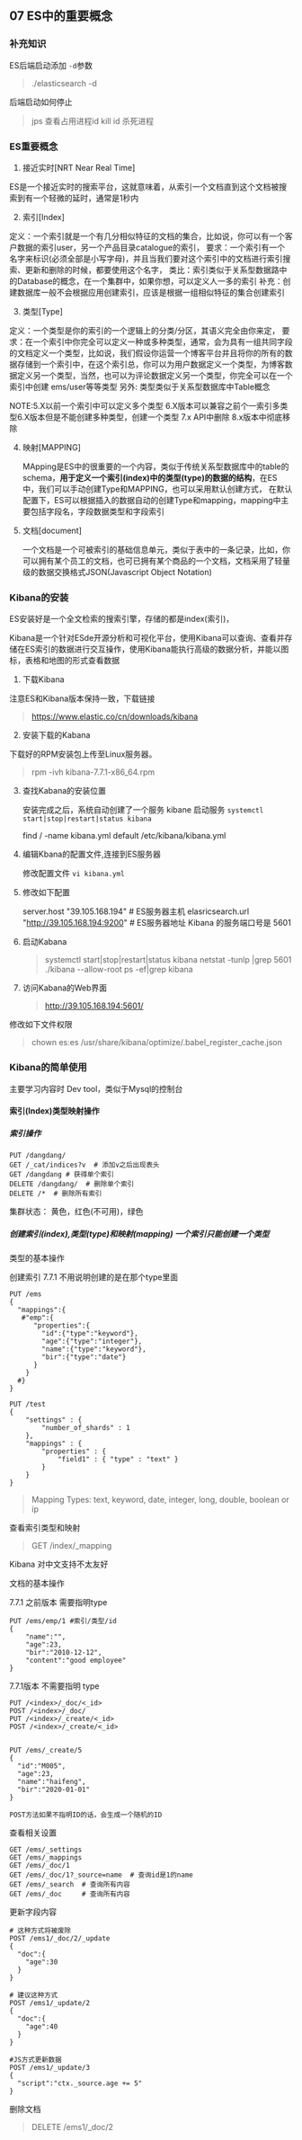 
## 07 ES中的重要概念

### 补充知识

ES后端启动添加 `-d`参数

> ./elasticsearch -d

后端启动如何停止

> jps 查看占用进程id
> kill id 杀死进程

### ES重要概念

1. 接近实时[NRT Near Real Time]

ES是一个接近实时的搜索平台，这就意味着，从索引一个文档直到这个文档被搜索到有一个轻微的延时，通常是1秒内

2. 索引[Index]

定义：一个索引就是一个有几分相似特征的文档的集合，比如说，你可以有一个客户数据的索引user，另一个产品目录catalogue的索引，
要求：一个索引有一个名字来标识(必须全部是小写字母)，并且当我们要对这个索引中的文档进行索引搜索、更新和删除的时候，都要使用这个名字，
类比：索引类似于关系型数据路中的Database的概念，在一个集群中，如果你想，可以定义人一多的索引
补充：创建数据库一般不会根据应用创建索引，应该是根据一组相似特征的集合创建索引

3. 类型[Type]

定义：一个类型是你的索引的一个逻辑上的分类/分区，其语义完全由你来定，
要求：在一个索引中你完全可以定义一种或多种类型，通常，会为具有一组共同字段的文档定义一个类型，比如说，我们假设你运营一个博客平台并且将你的所有的数据存储到一个索引中，在这个索引总，你可以为用户数据定义一个类型，为博客数据定义另一个类型，当然，也可以为评论数据定义另一个类型，你完全可以在一个索引中创建 ems/user等等类型
另外: 类型类似于关系型数据库中Table概念

NOTE:5.X以前一个索引中可以定义多个类型 
     6.X版本可以兼容之前个一索引多类型6.X版本但是不能创建多种类型，创建一个类型
     7.x API中删除
     8.x版本中彻底移除


4. 映射[MAPPING] 

    MApping是ES中的很重要的一个内容，类似于传统关系型数据库中的table的schema，**用于定义一个索引(index)中的类型(type)的数据的结构**，在ES中，我们可以手动创建Type和MAPPING，也可以采用默认创建方式，
    在默认配置下，ES可以根据插入的数据自动的创建Type和mapping，mapping中主要包括字段名，字段数据类型和字段索引

4. 文档[document]

    一个文档是一个可被索引的基础信息单元，类似于表中的一条记录，比如，你可以拥有某个员工的文档，也可已拥有某个商品的一个文档，文档采用了轻量级的数据交换格式JSON(Javascript Object Notation)

### Kibana的安装

ES安装好是一个全文检索的搜索引擎，存储的都是index(索引)，

Kibana是一个针对ESde开源分析和可视化平台，使用Kibana可以查询、查看并存储在ES索引的数据进行交互操作，使用Kibana能执行高级的数据分析，并能以图标，表格和地图的形式查看数据


1. 下载Kibana

注意ES和Kibana版本保持一致，下载链接
> https://www.elastic.co/cn/downloads/kibana

2. 安装下载的Kabana

下载好的RPM安装包上传至Linux服务器。

> rpm -ivh kibana-7.7.1-x86_64.rpm

3. 查找Kabana的安装位置

    安装完成之后，系统自动创建了一个服务 kibane
    启动服务 `systemctl start|stop|restart|status kibana`

    find / -name kibana.yml  default /etc/kibana/kibana.yml

4. 编辑Kbana的配置文件,连接到ES服务器

    修改配置文件 `vi kibana.yml`

5. 修改如下配置

    server.host "39.105.168.194"                     # ES服务器主机
    elasricsearch.url "http://39.105.168.194:9200"   # ES服务器地址
    Kibana 的服务端口号是 5601

6. 启动Kabana

    > systemctl start|stop|restart|status kibana
    > netstat -tunlp |grep 5601
    > ./kibana --allow-root
    > ps -ef|grep kibana

7. 访问Kabana的Web界面

    > http://39.105.168.194:5601/


修改如下文件权限
> chown es:es /usr/share/kibana/optimize/.babel_register_cache.json


### Kibana的简单使用

主要学习内容时 Dev tool，类似于Mysql的控制台


#### 索引(Index)类型映射操作



##### 索引操作
```
PUT /dangdang/
GET /_cat/indices?v  # 添加v之后出现表头
GET /dangdang # 获得单个索引
DELETE /dangdang/  # 删除单个索引
DELETE /*  # 删除所有索引
```

集群状态： 黄色，红色(不可用)，绿色


##### 创建索引(index),类型(type)和映射(mapping) 一个索引只能创建一个类型

类型的基本操作


创建索引 7.7.1 不用说明创建的是在那个type里面
```
PUT /ems
{
  "mappings":{
   #"emp":{
      "properties":{
        "id":{"type":"keyword"},
        "age":{"type":"integer"},
        "name":{"type":"keyword"},
        "bir":{"type":"date"}
      }
    }
  #}
}
```

```
PUT /test
{
    "settings" : {
        "number_of_shards" : 1
    },
    "mappings" : {
        "properties" : {
            "field1" : { "type" : "text" }
        }
    }
}

```

> Mapping Types: text, keyword, date, integer, long, double, boolean or ip

查看索引类型和映射

> GET /index/_mapping

Kibana 对中文支持不太友好

文档的基本操作

7.7.1 之前版本  需要指明type
```
PUT /ems/emp/1 #索引/类型/id
{
    "name":"",
    "age":23,
    "bir":"2010-12-12",
    "content":"good employee"
}
```

7.7.1版本 不需要指明 type
```
PUT /<index>/_doc/<_id>
POST /<index>/_doc/
PUT /<index>/_create/<_id>
POST /<index>/_create/<_id>


PUT /ems/_create/5
{
  "id":"M005",
  "age":23,
  "name":"haifeng",
  "bir":"2020-01-01"
}

POST方法如果不指明ID的话，会生成一个随机的ID

```

查看相关设置
```
GET /ems/_settings
GET /ems/_mappings
GET /ems/_doc/1
GET /ems/_doc/1?_source=name  # 查询id是1的name
GET /ems/_search  # 查询所有内容
GET /ems/_doc     # 查询所有内容
```

更新字段内容
```
# 这种方式将被废除
POST /ems1/_doc/2/_update
{
  "doc":{
    "age":30
  }
}

# 建议这种方式
POST /ems1/_update/2
{
  "doc":{
    "age":40
  }
}

#JS方式更新数据
POST /ems1/_update/3
{
  "script":"ctx._source.age += 5"
}

```

删除文档
> DELETE /ems1/_doc/2


